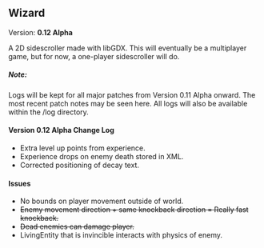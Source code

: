<h2>Wizard</h2>
Version: <b>0.12 Alpha</b>

A 2D sidescroller made with libGDX. This will eventually be a multiplayer game, but for now, a one-player sidescroller will do.

<h5>Note:</h5>
Logs will be kept for all major patches from Version 0.11 Alpha onward. The most recent patch notes may be seen here. All logs will also be available within the /log directory.

<h4>Version 0.12 Alpha Change Log</h4>
<ul>
	<li>Extra level up points from experience.</li>
	<li>Experience drops on enemy death stored in XML.</li>
	<li>Corrected positioning of decay text.</li>
</ul>

<h4>Issues</h4>
<ul>
	<li>No bounds on player movement outside of world.</li>
	<li><del>Enemy movement direction + same knockback direction = Really fast knockback.</del></li>
	<li><del>Dead enemies can damage player.</del></li>
	<li>LivingEntity that is invincible interacts with physics of enemy.</li>
</ul>
